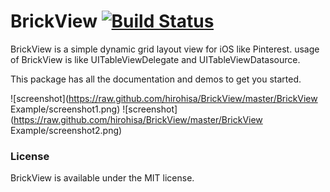 BrickView [![Build Status](https://travis-ci.org/hirohisa/BrickView.png?branch=master)](https://travis-ci.org/hirohisa/BrickView) 
==================
BrickView is a simple dynamic grid layout view for iOS like Pinterest.
usage of BrickView is like UITableViewDelegate and UITableViewDatasource.

This package has all the documentation and demos to get you started.

![screenshot](https://raw.github.com/hirohisa/BrickView/master/BrickView Example/screenshot1.png)
![screenshot](https://raw.github.com/hirohisa/BrickView/master/BrickView Example/screenshot2.png)

### License

BrickView is available under the MIT license.
